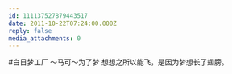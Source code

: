 ```yaml
---
id: 111137527879443517
date: 2011-10-22T07:24:00.000Z
reply: false
media_attachments: 0
---
```


#白日梦工厂 ～马可～为了梦 想想之所以能飞，是因为梦想长了翅膀。 ​​​​

